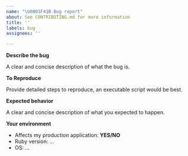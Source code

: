 ```yaml
---
name: "\U0001F41B Bug report"
about: See CONTRIBUTING.md for more information
title: ''
labels: bug
assignees: ''

---
```


**Describe the bug**

A clear and concise description of what the bug is.

**To Reproduce**

Provide detailed steps to reproduce, an executable script would be best.

**Expected behavior**

A clear and concise description of what you expected to happen.

**Your environment**

- Affects my production application: **YES/NO**
- Ruby version: ...
- OS: ...
